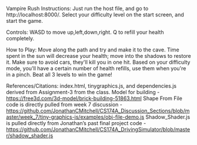 Vampire Rush 
Instructions:
Just run the host file, and go to http://localhost:8000/. Select your difficulty level on the start screen, and start the game.

Controls: WASD to move up,left,down,right. Q to refill your health completely.

How to Play:
Move along the path and try and make it to the cave. Time spent in the sun will decrease your health; move into the shadows to restore it. Make sure to avoid cars, they'll kill you in one hit. Based on your difficulty mode, you'll have a certain number of health refills, use them when you're in a pinch. Beat all 3 levels to win the game!

References/Citations: 
index.html, tinygraphics.js, and dependencies.js derived from Assignment-3 from the class.
Model for building - 
https://free3d.com/3d-model/brick-building-51863.html
Shape From File code is directly pulled from week 7 discussion - 
https://github.com/JonathanCMitchell/CS174A_Discussion_Sections/blob/master/week_7/tiny-graphics-js/examples/obj-file-demo.js
Shadow_Shader.js is pulled directly from Jonathan’s past final project code - 
https://github.com/JonathanCMitchell/CS174A_DrivingSimulator/blob/master/shadow_shader.js

